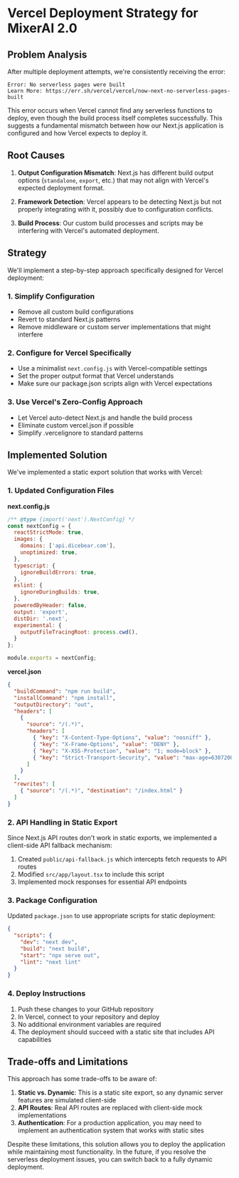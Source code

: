 # Vercel Deployment Strategy for MixerAI 2.0

## Problem Analysis

After multiple deployment attempts, we're consistently receiving the error:

```
Error: No serverless pages were built
Learn More: https://err.sh/vercel/vercel/now-next-no-serverless-pages-built
```

This error occurs when Vercel cannot find any serverless functions to deploy, even though the build process itself completes successfully. This suggests a fundamental mismatch between how our Next.js application is configured and how Vercel expects to deploy it.

## Root Causes

1. **Output Configuration Mismatch**: Next.js has different build output options (`standalone`, `export`, etc.) that may not align with Vercel's expected deployment format.

2. **Framework Detection**: Vercel appears to be detecting Next.js but not properly integrating with it, possibly due to configuration conflicts.

3. **Build Process**: Our custom build processes and scripts may be interfering with Vercel's automated deployment.

## Strategy

We'll implement a step-by-step approach specifically designed for Vercel deployment:

### 1. Simplify Configuration

- Remove all custom build configurations
- Revert to standard Next.js patterns
- Remove middleware or custom server implementations that might interfere

### 2. Configure for Vercel Specifically

- Use a minimalist `next.config.js` with Vercel-compatible settings
- Set the proper output format that Vercel understands
- Make sure our package.json scripts align with Vercel expectations

### 3. Use Vercel's Zero-Config Approach

- Let Vercel auto-detect Next.js and handle the build process
- Eliminate custom vercel.json if possible
- Simplify .vercelignore to standard patterns

## Implemented Solution

We've implemented a static export solution that works with Vercel:

### 1. Updated Configuration Files

**next.config.js**
```js
/** @type {import('next').NextConfig} */
const nextConfig = {
  reactStrictMode: true,
  images: {
    domains: ['api.dicebear.com'],
    unoptimized: true,
  },
  typescript: {
    ignoreBuildErrors: true,
  },
  eslint: {
    ignoreDuringBuilds: true,
  },
  poweredByHeader: false,
  output: 'export',
  distDir: '.next',
  experimental: {
    outputFileTracingRoot: process.cwd(),
  }
};

module.exports = nextConfig;
```

**vercel.json**
```json
{
  "buildCommand": "npm run build",
  "installCommand": "npm install",
  "outputDirectory": "out",
  "headers": [
    {
      "source": "/(.*)",
      "headers": [
        { "key": "X-Content-Type-Options", "value": "nosniff" },
        { "key": "X-Frame-Options", "value": "DENY" },
        { "key": "X-XSS-Protection", "value": "1; mode=block" },
        { "key": "Strict-Transport-Security", "value": "max-age=63072000; includeSubDomains; preload" }
      ]
    }
  ],
  "rewrites": [
    { "source": "/(.*)", "destination": "/index.html" }
  ]
}
```

### 2. API Handling in Static Export

Since Next.js API routes don't work in static exports, we implemented a client-side API fallback mechanism:

1. Created `public/api-fallback.js` which intercepts fetch requests to API routes
2. Modified `src/app/layout.tsx` to include this script
3. Implemented mock responses for essential API endpoints

### 3. Package Configuration

Updated `package.json` to use appropriate scripts for static deployment:

```json
{
  "scripts": {
    "dev": "next dev",
    "build": "next build",
    "start": "npx serve out",
    "lint": "next lint"
  }
}
```

### 4. Deploy Instructions

1. Push these changes to your GitHub repository
2. In Vercel, connect to your repository and deploy
3. No additional environment variables are required
4. The deployment should succeed with a static site that includes API capabilities

## Trade-offs and Limitations

This approach has some trade-offs to be aware of:

1. **Static vs. Dynamic**: This is a static site export, so any dynamic server features are simulated client-side
2. **API Routes**: Real API routes are replaced with client-side mock implementations
3. **Authentication**: For a production application, you may need to implement an authentication system that works with static sites

Despite these limitations, this solution allows you to deploy the application while maintaining most functionality. In the future, if you resolve the serverless deployment issues, you can switch back to a fully dynamic deployment. 